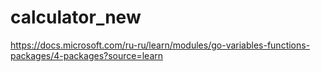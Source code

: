 # calculator_new

<https://docs.microsoft.com/ru-ru/learn/modules/go-variables-functions-packages/4-packages?source=learn>

